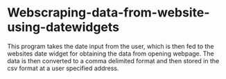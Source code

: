 # Webscraping-data-from-website-using-datewidgets
This program takes the date input from the user, which is then fed to the websites date widget for obtaining the data from opening webpage.
The data is then converted to a comma delimited format and then stored in the csv format at a user specified address. 
